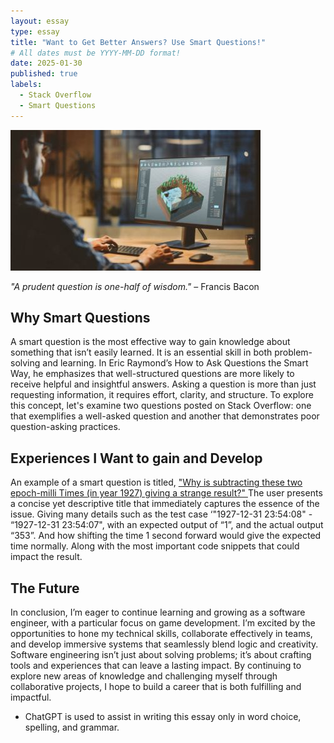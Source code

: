 ```yaml
---
layout: essay
type: essay
title: "Want to Get Better Answers? Use Smart Questions!"
# All dates must be YYYY-MM-DD format!
date: 2025-01-30
published: true
labels:
  - Stack Overflow
  - Smart Questions
---
```

<img src="../img/essays/softwarestockimage.jpg">

*"A prudent question is one-half of wisdom."* – Francis Bacon

## Why Smart Questions

A smart question is the most effective way to gain knowledge about something that isn’t easily learned. It is an essential skill in both problem-solving and learning. In Eric Raymond’s How to Ask Questions the Smart Way, he emphasizes that well-structured questions are more likely to receive helpful and insightful answers. Asking a question is more than just requesting information, it requires effort, clarity, and structure. To explore this concept, let's examine two questions posted on Stack Overflow: one that exemplifies a well-asked question and another that demonstrates poor question-asking practices.

## Experiences I Want to gain and Develop

An example of a smart question is titled, <a href="[https://uhmanoagamedev.itch.io/rusted-heart](https://stackoverflow.com/questions/6841333/why-is-subtracting-these-two-epoch-milli-times-in-year-1927-giving-a-strange-r)"><i class="large github icon "></i>"Why is subtracting these two epoch-milli Times (in year 1927) giving a strange result?" </a>
The user presents a concise yet descriptive title that immediately captures the essence of the issue. Giving many details such as the test case ‘"1927-12-31 23:54:08" - “1927-12-31 23:54:07", with an expected output of “1”, and the actual output “353”. And how shifting the time 1 second forward would give the expected time normally. Along with the most important code snippets that could impact the result.


## The Future

In conclusion, I’m eager to continue learning and growing as a software engineer, with a particular focus on game development. I’m excited by the opportunities to hone my technical skills, collaborate effectively in teams, and develop immersive systems that seamlessly blend logic and creativity. Software engineering isn’t just about solving problems; it’s about crafting tools and experiences that can leave a lasting impact. By continuing to explore new areas of knowledge and challenging myself through collaborative projects, I hope to build a career that is both fulfilling and impactful.

- ChatGPT is used to assist in writing this essay only in word choice, spelling, and grammar.



